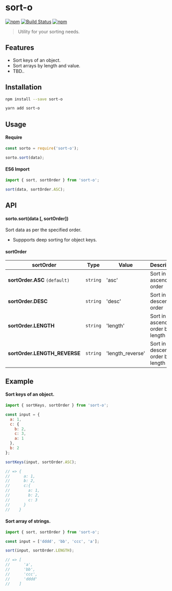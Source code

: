 # sort-o

[![npm](https://img.shields.io/npm/v/sort-o.svg)](https://www.npmjs.com/package/sort-o)
[![Build Status](https://travis-ci.org/pratishshr/sort-o.svg?branch=master)](https://travis-ci.org/pratishshr/sort-o)
[![npm](https://img.shields.io/npm/dt/sort-o.svg)](https://www.npmjs.com/package/sort-o)

> Utility for your sorting needs.

## Features

* Sort keys of an object.
* Sort arrays by length and value.
* TBD..

## Installation

```bash
npm install --save sort-o
```

```bash
yarn add sort-o
```

## Usage

#### Require

```js
const sorto = require('sort-o');

sorto.sort(data);
```

#### ES6 Import

```js
import { sort, sortOrder } from 'sort-o';

sort(data, sortOrder.ASC);
```

## API

#### sorto.sort(data [, sortOrder])

Sort data as per the specified order.

* Suppports deep sorting for object keys.

#### sortOrder

| sortOrder                     | Type     | Value            | Description                        |
| ----------------------------- | -------- | ---------------- | ---------------------------------- |
| **sortOrder.ASC** `(default)` | `string` | 'asc'            | Sort in ascending order            |
| **sortOrder.DESC**            | `string` | 'desc'           | Sort in descending order           |
| **sortOrder.LENGTH**          | `string` | 'length'         | Sort in ascending order by length  |
| **sortOrder.LENGTH_REVERSE**  | `string` | 'length_reverse' | Sort in descending order by length |

## Example

#### Sort keys of an object.

```js
import { sortKeys, sortOrder } from 'sort-o';

const input = {
  a: 1,
  c: {
    b: 2,
    c: 3,
    a: 1
  },
  b: 2
};

sortKeys(input, sortOrder.ASC);

// => {
//      a: 1,
//      b: 2,
//      c:{
//        a: 1,
//        b: 2,
//        c: 3
//      }
//    }
```

#### Sort array of strings.

```js
import { sort, sortOrder } from 'sort-o';

const input = ['dddd', 'bb', 'ccc', 'a'];

sort(input, sortOrder.LENGTH);

// => [
//      'a',
//      'bb',
//      'ccc',
//      'dddd'
//    ]
```
